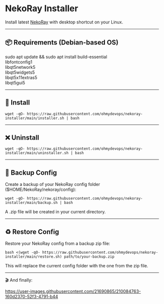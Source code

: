 # NekoRay Installer

Install latest [NekoRay](https://github.com/Mahdi-zarei/nekoray) with desktop shortcut on your Linux.

------------------------------------------------------------

## 📦 Requirements (Debian-based OS)

sudo apt update && sudo apt install build-essential \
                                    libfontconfig1 \
                                    libqt5network5 \
                                    libqt5widgets5 \
                                    libqt5x11extras5 \
                                    libqt5gui5

------------------------------------------------------------

## 🚀 Install

```
wget -qO- https://raw.githubusercontent.com/ohmydevops/nekoray-installer/main/installer.sh | bash
```

------------------------------------------------------------

## ❌ Uninstall

```
wget -qO- https://raw.githubusercontent.com/ohmydevops/nekoray-installer/main/uninstaller.sh | bash
```

------------------------------------------------------------

## 🔐 Backup Config

Create a backup of your NekoRay config folder ($HOME/NekoRay/nekoray/config):
```
wget -qO- https://raw.githubusercontent.com/ohmydevops/nekoray-installer/main/backup.sh | bash
```

A .zip file will be created in your current directory.

------------------------------------------------------------

## ♻️ Restore Config

Restore your NekoRay config from a backup zip file:

```
bash <(wget -qO- https://raw.githubusercontent.com/ohmydevops/nekoray-installer/main/restore.sh) path/to/your-backup.zip
```

This will replace the current config folder with the one from the zip file.

------------------------------------------------------------

🎬 And finally:

https://user-images.githubusercontent.com/21690865/210084763-160d2370-52f3-4791-b44
